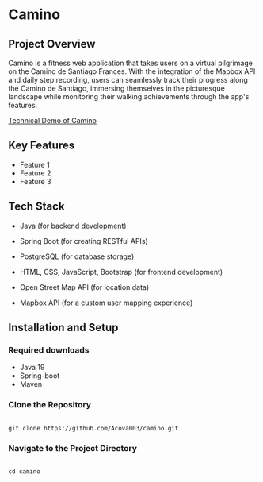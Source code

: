 
# Camino

## Project Overview

Camino is a fitness web application that takes users on a virtual pilgrimage on the Camino de Santiago Frances. With the integration of the Mapbox API and daily step recording, users can seamlessly track their progress along the Camino de Santiago, immersing themselves in the picturesque landscape while monitoring their walking achievements through the app's features.

[Technical Demo of Camino](https://vimeo.com/836191581?share=copy)

## Key Features

- Feature 1
- Feature 2
- Feature 3

## Tech Stack

-   Java (for backend development)
    
-   Spring Boot (for creating RESTful APIs)
        
-   PostgreSQL (for database storage)
    
-   HTML, CSS, JavaScript, Bootstrap (for frontend development)
    
-   Open Street Map API (for location data)
        
-   Mapbox API (for a custom user mapping experience)

## Installation and Setup

### Required downloads
- Java 19
- Spring-boot
- Maven

### Clone the Repository

  

```

git clone https://github.com/Acova003/camino.git

```


  

### Navigate to the Project Directory

  

```

cd camino

```
